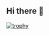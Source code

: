 ## Hi there 👋
[![trophy](https://github-profile-trophy.vercel.app/?username=ryo-ma)](https://github.com/ryo-ma/github-profile-trophy)
